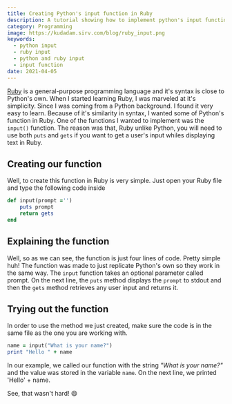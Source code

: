 ```yaml
---
title: Creating Python's input function in Ruby
description: A tutorial showing how to implement python's input function in Ruby. The input function is used to get user's input.
category: Programming
image: https://kudadam.sirv.com/blog/ruby_input.png
keywords: 
  - python input
  - ruby input
  - python and ruby input
  - input function
date: 2021-04-05
---
```



[Ruby](https://www.ruby-lang.com/en) is a general-purpose programming language and it's syntax is close to Python's own. 
When I started learning Ruby, I was marveled at it's simplicity.
Since I was coming from a Python background. I found it very easy to learn. Because of it's similarity in syntax, I wanted some of Python's function in Ruby.
One of the functions I wanted to implement was the `input()` function. The reason was that, Ruby unlike Python, you will need to use both `puts` and `gets` if you want to get a user's input whiles displaying text in Ruby. 

## Creating our function
Well, to create this function in Ruby is very simple. Just open your Ruby file and type the following code inside
```ruby
def input(prompt ='')
    puts prompt
    return gets
end
```
## Explaining the function

Well, so as we can see, the function is just four lines of code. Pretty simple huh!
The function was made to just replicate Python's own so they work in the same way.
The `input` function takes an optional parameter called prompt. On the next line, the `puts` method displays the `prompt` to stdout and then the `gets` method retrieves any user input and returns it.

## Trying out the function

In order to use the method we just created, make sure the code is in the same file as the one you are working with.
```ruby
name = input("What is your name?")
print "Hello " + name
```
In our example, we called our function with the string _"What is your name?"_ and the value was stored in the variable `name`. On the next line, we printed 'Hello' + name.

See, that wasn't hard! :smile: